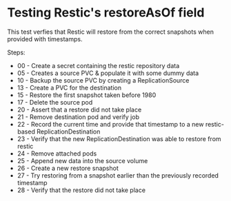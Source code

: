 # Testing Restic's restoreAsOf field

This test verfies that Restic will restore from the correct snapshots when
provided with timestamps.

Steps:

- 00 - Create a secret containing the restic repository data
- 05 - Creates a source PVC & populate it with some dummy data
- 10 - Backup the source PVC by creating a ReplicationSource
- 13 - Create a PVC for the destination
- 15 - Restore the first snapshot taken before 1980
- 17 - Delete the source pod
- 20 - Assert that a restore did not take place
- 21 - Remove destination pod and verify job
- 22 - Record the current time and provide that timestamp to a new restic-based ReplicationDestination
- 23 - Verify that the new ReplicationDestination was able to restore from restic
- 24 - Remove attached pods
- 25 - Append new data into the source volume
- 26 - Create a new restore snapshot
- 27 - Try restoring from a snapshot earlier than the previously recorded timestamp
- 28 - Verify that the restore did not take place
